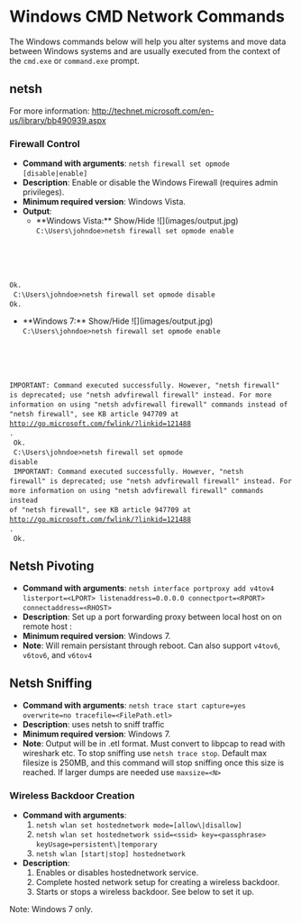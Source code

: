 <!-- Code for collapse and expand -->
<script type="text/javascript"> 
$(document).ready(function() { 
$('div.view').hide(); 
$('div.slide').click(function() {
$(this).next('div.view').slideToggle('fast'); 
return false; 
}); 
}); 
</script>

# Windows CMD Network Commands

The Windows commands below will help you alter systems and move data between Windows systems and are usually executed from the context of the `cmd.exe` or `command.exe` prompt.

## netsh
For more information: http://technet.microsoft.com/en-us/library/bb490939.aspx

### Firewall Control
 * **Command with arguments**: `netsh firewall set opmode [disable|enable]`
 * **Description**: Enable or disable the Windows Firewall (requires admin privileges).
 * **Minimum required version**: Windows Vista.
 * **Output**:
   * <div class="slide" style="cursor: pointer;"> **Windows Vista:** Show/Hide ![](images/output.jpg)</div><div class="view"><code>C:\Users\johndoe>netsh firewall set opmode enable
Ok.<br/>
C:\Users\johndoe>netsh firewall set opmode disable
Ok.</code></div>
   * <div class="slide" style="cursor: pointer;"> **Windows 7:** Show/Hide ![](images/output.jpg)</div><div class="view"><code>C:\Users\johndoe>netsh firewall set opmode enable<br/>
IMPORTANT: Command executed successfully.
However, "netsh firewall" is deprecated;
use "netsh advfirewall firewall" instead.
For more information on using "netsh advfirewall firewall" commands
instead of "netsh firewall", see KB article 947709
at http://go.microsoft.com/fwlink/?linkid=121488 .<br/>
Ok.<br/>
C:\Users\johndoe>netsh firewall set opmode disable<br/>
IMPORTANT: Command executed successfully.
However, "netsh firewall" is deprecated;
use "netsh advfirewall firewall" instead.
For more information on using "netsh advfirewall firewall" commands
instead of "netsh firewall", see KB article 947709
at http://go.microsoft.com/fwlink/?linkid=121488 .<br/>
Ok.</code></div>

## Netsh Pivoting
 * **Command with arguments**: `netsh interface portproxy add v4tov4 listerport=<LPORT> listenaddress=0.0.0.0 connectport=<RPORT> connectaddress=<RHOST>`
 * **Description**: Set up a port forwarding proxy between local host on <LPORT> on remote host <RHOST>:<RPORT>
 * **Minimum required version**: Windows 7.
 * **Note**: Will remain persistant through reboot. Can also support `v4tov6`, `v6tov6`, and `v6tov4`

## Netsh Sniffing
 * **Command with arguments**: `netsh trace start capture=yes overwrite=no tracefile=<FilePath.etl>` 
 * **Description**: uses netsh to sniff traffic
 * **Minimum required version**: Windows 7.
 * **Note**: Output will be in .etl format. Must convert to libpcap to read with wireshark etc. To stop sniffing use `netsh trace stop`. Default max filesize is 250MB, and this command will stop sniffing once this size is reached. If larger dumps are needed use `maxsize=<N>`

### Wireless Backdoor Creation
 * **Command with arguments**: 
   1. `netsh wlan set hostednetwork mode=[allow\|disallow]`
   1. `netsh wlan set hostednetwork ssid=<ssid> key=<passphrase> keyUsage=persistent\|temporary`
   1. `netsh wlan [start|stop] hostednetwork`
 * **Description**:
   1. Enables or disables hostednetwork service.
   1. Complete hosted network setup for creating a wireless backdoor.
   1. Starts or stops a wireless backdoor. See below to set it up.
 
Note: Windows 7 only.
